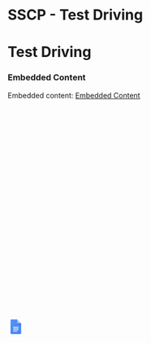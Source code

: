 # SSCP - Test Driving

# Test Driving

[](https://docs.google.com/document/d/1Wy-gzcAdcFNaAebfVHfLxALdOuT9YM-rSV4m7P3-Zy4/edit)

### Embedded Content

Embedded content: [Embedded Content]()

<iframe width="100%" height="400" src="" frameborder="0"></iframe>

![](../../../../assets/docs_32dp.png)

